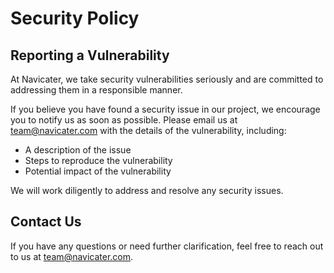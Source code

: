 # Security Policy

## Reporting a Vulnerability

At Navicater, we take security vulnerabilities seriously and are committed to addressing them in a responsible manner.

If you believe you have found a security issue in our project, we encourage you to notify us as soon as possible. Please email us at [team@navicater.com](mailto:team@navicater.com) with the details of the vulnerability, including:

- A description of the issue
- Steps to reproduce the vulnerability
- Potential impact of the vulnerability

We will work diligently to address and resolve any security issues. 

## Contact Us

If you have any questions or need further clarification, feel free to reach out to us at [team@navicater.com](mailto:team@navicater.com).
